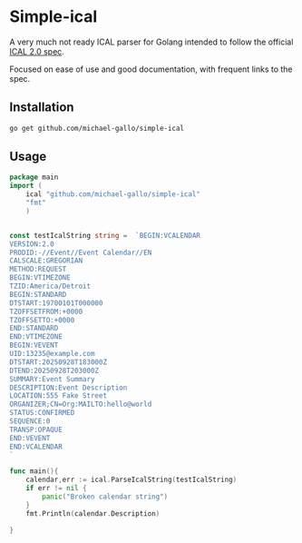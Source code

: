 # Simple-ical

A very much not ready ICAL parser for Golang intended to follow the official [ICAL 2.0 spec](https://datatracker.ietf.org/doc/html/rfc5545).

Focused on ease of use and good documentation, with frequent links to the spec.


## Installation


```sh
go get github.com/michael-gallo/simple-ical
```


## Usage

```go
package main
import (
    ical "github.com/michael-gallo/simple-ical"
    "fmt"
    )


const testIcalString string =  `BEGIN:VCALENDAR
VERSION:2.0
PRODID:-//Event//Event Calendar//EN
CALSCALE:GREGORIAN
METHOD:REQUEST
BEGIN:VTIMEZONE
TZID:America/Detroit
BEGIN:STANDARD
DTSTART:19700101T000000
TZOFFSETFROM:+0000
TZOFFSETTO:+0000
END:STANDARD
END:VTIMEZONE
BEGIN:VEVENT
UID:13235@example.com
DTSTART:20250928T183000Z
DTEND:20250928T203000Z
SUMMARY:Event Summary
DESCRIPTION:Event Description
LOCATION:555 Fake Street
ORGANIZER;CN=Org:MAILTO:hello@world
STATUS:CONFIRMED
SEQUENCE:0
TRANSP:OPAQUE
END:VEVENT
END:VCALENDAR
`

func main(){
    calendar,err := ical.ParseIcalString(testIcalString)
    if err != nil {
        panic("Broken calendar string")
    }
    fmt.Println(calendar.Description)

}

```
